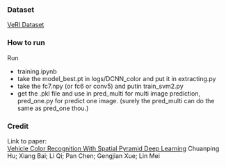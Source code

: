 ### Dataset
[VeRI Dataset](https://www.kaggle.com/datasets/abhyudaya12/veri-vehicle-re-identification-dataset)

### How to run
Run 
- training.ipynb
- take the model_best.pt in logs/DCNN_color and put it in extracting.py
- take the fc7.npy (or fc6 or conv5) and putin train_svm2.py
- get the .pkl file and use in pred_multi for multi image prediction, pred_one.py for predict one image. (surely the pred_multi can do the same as pred_one thou.)

### Credit
Link to paper: \
[Vehicle Color Recognition With Spatial Pyramid Deep Learning](https://ieeexplore.ieee.org/document/7118723) Chuanping Hu; Xiang Bai; Li Qi; Pan Chen; Gengjian Xue; Lin Mei
